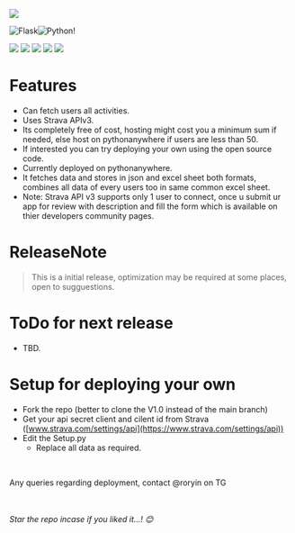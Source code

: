 
![](https://telegra.ph/file/b1f62ac15f2b9eca174ba.png)

 ![Flask](https://img.shields.io/badge/flask-%23000.svg?style=for-the-badge&logo=flask&logoColor=white)![Python](https://img.shields.io/badge/python-3670A0?style=for-the-badge&logo=python&logoColor=ffdd54)!

![](https://img.shields.io/github/stars/RorYin/StravaImporterWebApp.svg) ![](https://img.shields.io/github/forks/RorYin/StravaImporterWebApp.svg) ![](https://img.shields.io/github/tags/RorYin/StravaImporterWebApp.svg) ![](https://img.shields.io/github/release/RorYin/StravaImporterWebApp.svg) ![](https://img.shields.io/github/issues/RorYin/StravaImporterWebApp) 





# Features
+ Can fetch users all activities.
+ Uses Strava APIv3.
+ Its completely free of cost, hosting might cost you a minimum sum if needed, else host on pythonanywhere if users are less than 50.
+ If interested you can try deploying your own using the open source code.
+ Currently deployed on pythonanywhere.
+ It fetches data and stores in json and excel sheet both formats, combines all data of every users too in same common excel sheet.
+ Note: Strava API v3 supports only 1 user to connect, once u submit ur app for review with description and fill the form which is available on thier developers community pages.

# ReleaseNote

> This is a initial release, optimization may be required at some places, open to sugguestions.


# ToDo for next release
+ TBD.



# Setup for deploying your own

+ Fork the repo (better to clone the V1.0 instead of the main branch)
+ Get your api secret client and cilent id from Strava ([www.strava.com/settings/api](https://www.strava.com/settings/api))
+ Edit the Setup.py
	+ Replace all data as required.

<br>

Any queries regarding deployment, contact @roryin on TG

<br><br>
_Star the repo incase if you liked it...! 😊_
